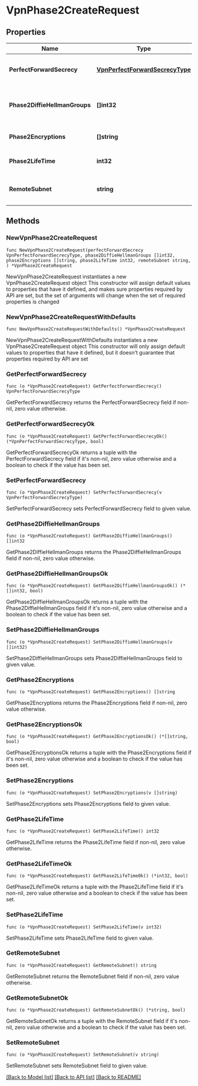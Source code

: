 # VpnPhase2CreateRequest

## Properties

Name | Type | Description | Notes
------------ | ------------- | ------------- | -------------
**PerfectForwardSecrecy** | [**VpnPerfectForwardSecrecyType**](VpnPerfectForwardSecrecyType.md) | VPN Tunnel IPSec Perfect Forward Secrecy(PFS) | 
**Phase2DiffieHellmanGroups** | **[]int32** | VPN Tunnel ISAKMP Diffie-Hellman Group List | 
**Phase2Encryptions** | **[]string** | VPN Tunnel ISAKMP Proposal List | 
**Phase2LifeTime** | **int32** | VPN Tunnel IPSec Lifetime (sec) | 
**RemoteSubnet** | **string** | VPN Tunnel IPSec Remote Subnet | 

## Methods

### NewVpnPhase2CreateRequest

`func NewVpnPhase2CreateRequest(perfectForwardSecrecy VpnPerfectForwardSecrecyType, phase2DiffieHellmanGroups []int32, phase2Encryptions []string, phase2LifeTime int32, remoteSubnet string, ) *VpnPhase2CreateRequest`

NewVpnPhase2CreateRequest instantiates a new VpnPhase2CreateRequest object
This constructor will assign default values to properties that have it defined,
and makes sure properties required by API are set, but the set of arguments
will change when the set of required properties is changed

### NewVpnPhase2CreateRequestWithDefaults

`func NewVpnPhase2CreateRequestWithDefaults() *VpnPhase2CreateRequest`

NewVpnPhase2CreateRequestWithDefaults instantiates a new VpnPhase2CreateRequest object
This constructor will only assign default values to properties that have it defined,
but it doesn't guarantee that properties required by API are set

### GetPerfectForwardSecrecy

`func (o *VpnPhase2CreateRequest) GetPerfectForwardSecrecy() VpnPerfectForwardSecrecyType`

GetPerfectForwardSecrecy returns the PerfectForwardSecrecy field if non-nil, zero value otherwise.

### GetPerfectForwardSecrecyOk

`func (o *VpnPhase2CreateRequest) GetPerfectForwardSecrecyOk() (*VpnPerfectForwardSecrecyType, bool)`

GetPerfectForwardSecrecyOk returns a tuple with the PerfectForwardSecrecy field if it's non-nil, zero value otherwise
and a boolean to check if the value has been set.

### SetPerfectForwardSecrecy

`func (o *VpnPhase2CreateRequest) SetPerfectForwardSecrecy(v VpnPerfectForwardSecrecyType)`

SetPerfectForwardSecrecy sets PerfectForwardSecrecy field to given value.


### GetPhase2DiffieHellmanGroups

`func (o *VpnPhase2CreateRequest) GetPhase2DiffieHellmanGroups() []int32`

GetPhase2DiffieHellmanGroups returns the Phase2DiffieHellmanGroups field if non-nil, zero value otherwise.

### GetPhase2DiffieHellmanGroupsOk

`func (o *VpnPhase2CreateRequest) GetPhase2DiffieHellmanGroupsOk() (*[]int32, bool)`

GetPhase2DiffieHellmanGroupsOk returns a tuple with the Phase2DiffieHellmanGroups field if it's non-nil, zero value otherwise
and a boolean to check if the value has been set.

### SetPhase2DiffieHellmanGroups

`func (o *VpnPhase2CreateRequest) SetPhase2DiffieHellmanGroups(v []int32)`

SetPhase2DiffieHellmanGroups sets Phase2DiffieHellmanGroups field to given value.


### GetPhase2Encryptions

`func (o *VpnPhase2CreateRequest) GetPhase2Encryptions() []string`

GetPhase2Encryptions returns the Phase2Encryptions field if non-nil, zero value otherwise.

### GetPhase2EncryptionsOk

`func (o *VpnPhase2CreateRequest) GetPhase2EncryptionsOk() (*[]string, bool)`

GetPhase2EncryptionsOk returns a tuple with the Phase2Encryptions field if it's non-nil, zero value otherwise
and a boolean to check if the value has been set.

### SetPhase2Encryptions

`func (o *VpnPhase2CreateRequest) SetPhase2Encryptions(v []string)`

SetPhase2Encryptions sets Phase2Encryptions field to given value.


### GetPhase2LifeTime

`func (o *VpnPhase2CreateRequest) GetPhase2LifeTime() int32`

GetPhase2LifeTime returns the Phase2LifeTime field if non-nil, zero value otherwise.

### GetPhase2LifeTimeOk

`func (o *VpnPhase2CreateRequest) GetPhase2LifeTimeOk() (*int32, bool)`

GetPhase2LifeTimeOk returns a tuple with the Phase2LifeTime field if it's non-nil, zero value otherwise
and a boolean to check if the value has been set.

### SetPhase2LifeTime

`func (o *VpnPhase2CreateRequest) SetPhase2LifeTime(v int32)`

SetPhase2LifeTime sets Phase2LifeTime field to given value.


### GetRemoteSubnet

`func (o *VpnPhase2CreateRequest) GetRemoteSubnet() string`

GetRemoteSubnet returns the RemoteSubnet field if non-nil, zero value otherwise.

### GetRemoteSubnetOk

`func (o *VpnPhase2CreateRequest) GetRemoteSubnetOk() (*string, bool)`

GetRemoteSubnetOk returns a tuple with the RemoteSubnet field if it's non-nil, zero value otherwise
and a boolean to check if the value has been set.

### SetRemoteSubnet

`func (o *VpnPhase2CreateRequest) SetRemoteSubnet(v string)`

SetRemoteSubnet sets RemoteSubnet field to given value.



[[Back to Model list]](../README.md#documentation-for-models) [[Back to API list]](../README.md#documentation-for-api-endpoints) [[Back to README]](../README.md)


